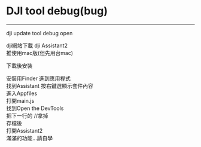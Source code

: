DJI tool debug(bug)
===

---
dji update tool debug open<br>

dji網站下載 dji Assistant2<br>
推使用mac版(但先用台mac)<br>

下載後安裝<br>

安裝用Finder 進到應用程式<br>
找到Assistant 按右鍵選顯示套件內容<br>
進入Appfiles<br>
打開main.js<br>
找到Open the DevTools<br>
把下一行的 //拿掉<br>
存檔後<br>
打開Assistant2<br>
滿滿的功能...請自學<br>

